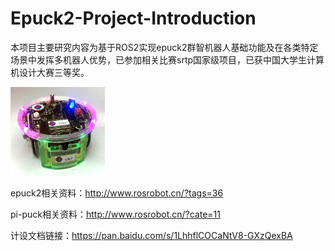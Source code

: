 # Epuck2-Project-Introduction
本项目主要研究内容为基于ROS2实现epuck2群智机器人基础功能及在各类特定场景中发挥多机器人优势，已参加相关比赛srtp国家级项目，已获中国大学生计算机设计大赛三等奖。

<img src="1.硬件介绍/e-puck2.jpg" width="30%">

epuck2相关资料：http://www.rosrobot.cn/?tags=36

pi-puck相关资料：http://www.rosrobot.cn/?cate=11

计设文档链接：https://pan.baidu.com/s/1LhhflCOCaNtV8-GXzQexBA
